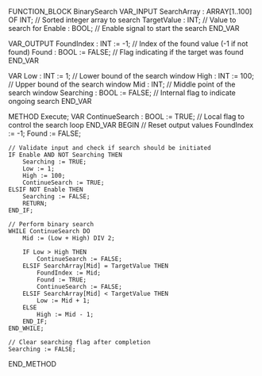 FUNCTION_BLOCK BinarySearch
VAR_INPUT
    SearchArray : ARRAY[1..100] OF INT; // Sorted integer array to search
    TargetValue : INT;                  // Value to search for
    Enable : BOOL;                      // Enable signal to start the search
END_VAR

VAR_OUTPUT
    FoundIndex : INT := -1;            // Index of the found value (-1 if not found)
    Found : BOOL := FALSE;             // Flag indicating if the target was found
END_VAR

VAR
    Low : INT := 1;                    // Lower bound of the search window
    High : INT := 100;                 // Upper bound of the search window
    Mid : INT;                         // Middle point of the search window
    Searching : BOOL := FALSE;         // Internal flag to indicate ongoing search
END_VAR

METHOD Execute;
VAR
    ContinueSearch : BOOL := TRUE;     // Local flag to control the search loop
END_VAR
BEGIN
    // Reset output values
    FoundIndex := -1;
    Found := FALSE;

    // Validate input and check if search should be initiated
    IF Enable AND NOT Searching THEN
        Searching := TRUE;
        Low := 1;
        High := 100;
        ContinueSearch := TRUE;
    ELSIF NOT Enable THEN
        Searching := FALSE;
        RETURN;
    END_IF;

    // Perform binary search
    WHILE ContinueSearch DO
        Mid := (Low + High) DIV 2;

        IF Low > High THEN
            ContinueSearch := FALSE;
        ELSIF SearchArray[Mid] = TargetValue THEN
            FoundIndex := Mid;
            Found := TRUE;
            ContinueSearch := FALSE;
        ELSIF SearchArray[Mid] < TargetValue THEN
            Low := Mid + 1;
        ELSE
            High := Mid - 1;
        END_IF;
    END_WHILE;

    // Clear searching flag after completion
    Searching := FALSE;
END_METHOD



